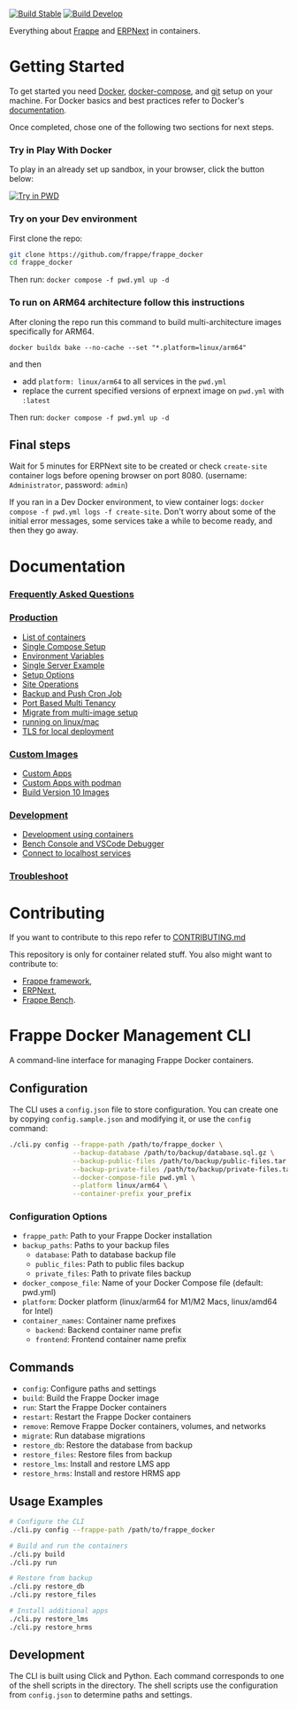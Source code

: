 [![Build Stable](https://github.com/frappe/frappe_docker/actions/workflows/build_stable.yml/badge.svg)](https://github.com/frappe/frappe_docker/actions/workflows/build_stable.yml)
[![Build Develop](https://github.com/frappe/frappe_docker/actions/workflows/build_develop.yml/badge.svg)](https://github.com/frappe/frappe_docker/actions/workflows/build_develop.yml)

Everything about [Frappe](https://github.com/frappe/frappe) and [ERPNext](https://github.com/frappe/erpnext) in containers.

# Getting Started

To get started you need [Docker](https://docs.docker.com/get-docker/), [docker-compose](https://docs.docker.com/compose/), and [git](https://docs.github.com/en/get-started/getting-started-with-git/set-up-git) setup on your machine. For Docker basics and best practices refer to Docker's [documentation](http://docs.docker.com).

Once completed, chose one of the following two sections for next steps.

### Try in Play With Docker

To play in an already set up sandbox, in your browser, click the button below:

<a href="https://labs.play-with-docker.com/?stack=https://raw.githubusercontent.com/frappe/frappe_docker/main/pwd.yml">
  <img src="https://raw.githubusercontent.com/play-with-docker/stacks/master/assets/images/button.png" alt="Try in PWD"/>
</a>

### Try on your Dev environment

First clone the repo:

```sh
git clone https://github.com/frappe/frappe_docker
cd frappe_docker
```

Then run: `docker compose -f pwd.yml up -d`

### To run on ARM64 architecture follow this instructions

After cloning the repo run this command to build multi-architecture images specifically for ARM64.

`docker buildx bake --no-cache --set "*.platform=linux/arm64"`

and then

- add `platform: linux/arm64` to all services in the `pwd.yml`
- replace the current specified versions of erpnext image on `pwd.yml` with `:latest`

Then run: `docker compose -f pwd.yml up -d`

## Final steps

Wait for 5 minutes for ERPNext site to be created or check `create-site` container logs before opening browser on port 8080. (username: `Administrator`, password: `admin`)

If you ran in a Dev Docker environment, to view container logs: `docker compose -f pwd.yml logs -f create-site`. Don't worry about some of the initial error messages, some services take a while to become ready, and then they go away.

# Documentation

### [Frequently Asked Questions](https://github.com/frappe/frappe_docker/wiki/Frequently-Asked-Questions)

### [Production](#production)

- [List of containers](docs/list-of-containers.md)
- [Single Compose Setup](docs/single-compose-setup.md)
- [Environment Variables](docs/environment-variables.md)
- [Single Server Example](docs/single-server-example.md)
- [Setup Options](docs/setup-options.md)
- [Site Operations](docs/site-operations.md)
- [Backup and Push Cron Job](docs/backup-and-push-cronjob.md)
- [Port Based Multi Tenancy](docs/port-based-multi-tenancy.md)
- [Migrate from multi-image setup](docs/migrate-from-multi-image-setup.md)
- [running on linux/mac](docs/setup_for_linux_mac.md)
- [TLS for local deployment](docs/tls-for-local-deployment.md)

### [Custom Images](#custom-images)

- [Custom Apps](docs/custom-apps.md)
- [Custom Apps with podman](docs/custom-apps-podman.md)
- [Build Version 10 Images](docs/build-version-10-images.md)

### [Development](#development)

- [Development using containers](docs/development.md)
- [Bench Console and VSCode Debugger](docs/bench-console-and-vscode-debugger.md)
- [Connect to localhost services](docs/connect-to-localhost-services-from-containers-for-local-app-development.md)

### [Troubleshoot](docs/troubleshoot.md)

# Contributing

If you want to contribute to this repo refer to [CONTRIBUTING.md](CONTRIBUTING.md)

This repository is only for container related stuff. You also might want to contribute to:

- [Frappe framework](https://github.com/frappe/frappe#contributing),
- [ERPNext](https://github.com/frappe/erpnext#contributing),
- [Frappe Bench](https://github.com/frappe/bench).

# Frappe Docker Management CLI

A command-line interface for managing Frappe Docker containers.

## Configuration

The CLI uses a `config.json` file to store configuration. You can create one by copying `config.sample.json` and modifying it, or use the `config` command:

```bash
./cli.py config --frappe-path /path/to/frappe_docker \
                --backup-database /path/to/backup/database.sql.gz \
                --backup-public-files /path/to/backup/public-files.tar \
                --backup-private-files /path/to/backup/private-files.tar \
                --docker-compose-file pwd.yml \
                --platform linux/arm64 \
                --container-prefix your_prefix
```

### Configuration Options

- `frappe_path`: Path to your Frappe Docker installation
- `backup_paths`: Paths to your backup files
  - `database`: Path to database backup file
  - `public_files`: Path to public files backup
  - `private_files`: Path to private files backup
- `docker_compose_file`: Name of your Docker Compose file (default: pwd.yml)
- `platform`: Docker platform (linux/arm64 for M1/M2 Macs, linux/amd64 for Intel)
- `container_names`: Container name prefixes
  - `backend`: Backend container name prefix
  - `frontend`: Frontend container name prefix

## Commands

- `config`: Configure paths and settings
- `build`: Build the Frappe Docker image
- `run`: Start the Frappe Docker containers
- `restart`: Restart the Frappe Docker containers
- `remove`: Remove Frappe Docker containers, volumes, and networks
- `migrate`: Run database migrations
- `restore_db`: Restore the database from backup
- `restore_files`: Restore files from backup
- `restore_lms`: Install and restore LMS app
- `restore_hrms`: Install and restore HRMS app

## Usage Examples

```bash
# Configure the CLI
./cli.py config --frappe-path /path/to/frappe_docker

# Build and run the containers
./cli.py build
./cli.py run

# Restore from backup
./cli.py restore_db
./cli.py restore_files

# Install additional apps
./cli.py restore_lms
./cli.py restore_hrms
```

## Development

The CLI is built using Click and Python. Each command corresponds to one of the shell scripts in the directory. The shell scripts use the configuration from `config.json` to determine paths and settings.
